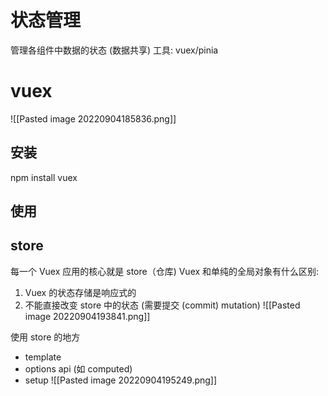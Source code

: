 # 状态管理
管理各组件中数据的状态 (数据共享)
工具: vuex/pinia
# vuex
![[Pasted image 20220904185836.png]]
## 安装
npm install vuex

## 使用

## store
每一个 Vuex 应用的核心就是 store（仓库)
Vuex 和单纯的全局对象有什么区别:
1. Vuex 的状态存储是响应式的
2. 不能直接改变 store 中的状态 (需要提交 (commit) mutation) ![[Pasted image 20220904193841.png]]

使用 store 的地方
- template
- options api (如 computed)
- setup
![[Pasted image 20220904195249.png]]